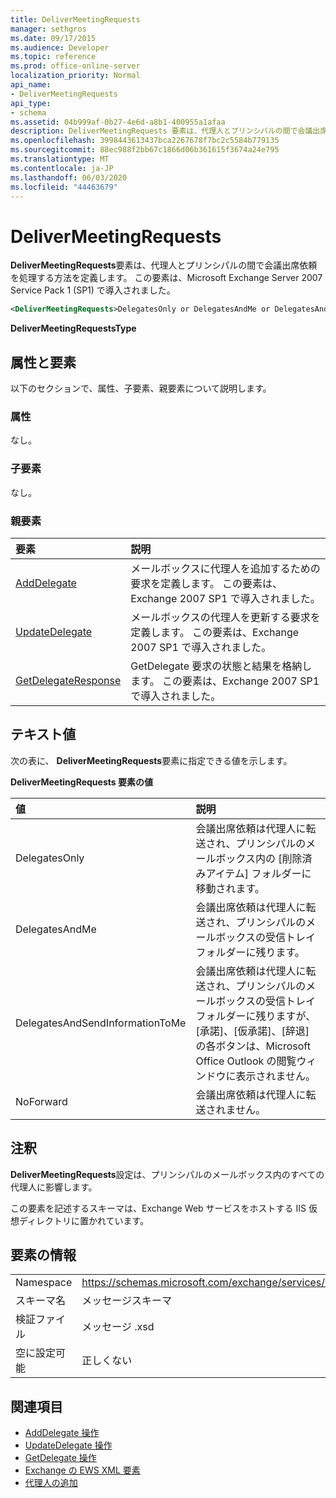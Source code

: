 ```yaml
---
title: DeliverMeetingRequests
manager: sethgros
ms.date: 09/17/2015
ms.audience: Developer
ms.topic: reference
ms.prod: office-online-server
localization_priority: Normal
api_name:
- DeliverMeetingRequests
api_type:
- schema
ms.assetid: 04b999af-0b27-4e6d-a8b1-400955a1afaa
description: DeliverMeetingRequests 要素は、代理人とプリンシパルの間で会議出席依頼を処理する方法を定義します。 この要素は、Microsoft Exchange Server 2007 Service Pack 1 (SP1) で導入されました。
ms.openlocfilehash: 3998443613437bca2267678f7bc2c5584b779135
ms.sourcegitcommit: 88ec988f2bb67c1866d06b361615f3674a24e795
ms.translationtype: MT
ms.contentlocale: ja-JP
ms.lasthandoff: 06/03/2020
ms.locfileid: "44463679"
---
```

# <a name="delivermeetingrequests"></a>DeliverMeetingRequests

**DeliverMeetingRequests**要素は、代理人とプリンシパルの間で会議出席依頼を処理する方法を定義します。 この要素は、Microsoft Exchange Server 2007 Service Pack 1 (SP1) で導入されました。 
  
```XML
<DeliverMeetingRequests>DelegatesOnly or DelegatesAndMe or DelegatesAndSendInformationToMe or NoForward</DeliverMeetingRequests>
```

 **DeliverMeetingRequestsType**
## <a name="attributes-and-elements"></a>属性と要素

以下のセクションで、属性、子要素、親要素について説明します。
  
### <a name="attributes"></a>属性

なし。
  
### <a name="child-elements"></a>子要素

なし。
  
### <a name="parent-elements"></a>親要素

|**要素**|**説明**|
|:-----|:-----|
|[AddDelegate](adddelegate.md) <br/> |メールボックスに代理人を追加するための要求を定義します。 この要素は、Exchange 2007 SP1 で導入されました。  <br/> |
|[UpdateDelegate](updatedelegate.md) <br/> |メールボックスの代理人を更新する要求を定義します。 この要素は、Exchange 2007 SP1 で導入されました。  <br/> |
|[GetDelegateResponse](getdelegateresponse.md) <br/> |GetDelegate 要求の状態と結果を格納します。 この要素は、Exchange 2007 SP1 で導入されました。  <br/> |
   
## <a name="text-value"></a>テキスト値

次の表に、 **DeliverMeetingRequests**要素に指定できる値を示します。 
  
**DeliverMeetingRequests 要素の値**

|**値**|**説明**|
|:-----|:-----|
|DelegatesOnly  <br/> |会議出席依頼は代理人に転送され、プリンシパルのメールボックス内の [削除済みアイテム] フォルダーに移動されます。  <br/> |
|DelegatesAndMe  <br/> |会議出席依頼は代理人に転送され、プリンシパルのメールボックスの受信トレイフォルダーに残ります。  <br/> |
|DelegatesAndSendInformationToMe  <br/> |会議出席依頼は代理人に転送され、プリンシパルのメールボックスの受信トレイフォルダーに残りますが、[承諾]、[仮承諾]、[辞退] の各ボタンは、Microsoft Office Outlook の閲覧ウィンドウに表示されません。  <br/> |
|NoForward  <br/> |会議出席依頼は代理人に転送されません。  <br/> |
   
## <a name="remarks"></a>注釈

**DeliverMeetingRequests**設定は、プリンシパルのメールボックス内のすべての代理人に影響します。 
  
この要素を記述するスキーマは、Exchange Web サービスをホストする IIS 仮想ディレクトリに置かれています。
  
## <a name="element-information"></a>要素の情報

|||
|:-----|:-----|
|Namespace  <br/> |https://schemas.microsoft.com/exchange/services/2006/messages  <br/> |
|スキーマ名  <br/> |メッセージスキーマ  <br/> |
|検証ファイル  <br/> |メッセージ .xsd  <br/> |
|空に設定可能  <br/> |正しくない  <br/> |
   
## <a name="see-also"></a>関連項目

- [AddDelegate 操作](adddelegate-operation.md)  
- [UpdateDelegate 操作](updatedelegate-operation.md)  
- [GetDelegate 操作](getdelegate-operation.md)
- [Exchange の EWS XML 要素](ews-xml-elements-in-exchange.md)
- [代理人の追加](https://msdn.microsoft.com/library/3a744150-66a3-4a13-9433-793603ba5038%28Office.15%29.aspx)

